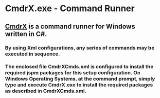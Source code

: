 # CmdrX.exe - Command Runner
## [CmdrX](https://github.com/MikeAustin71/CmdrX/blob/master/ReadMe.md) is a command runner for Windows written in C#.
### By using Xml configurations, any series of commands may be executed in sequence.
### The enclosed file CmdrXCmds.xml is configured to install the required jspm packages for this setup configuration.  On Windows Operating Systems, at the command prompt, simply type and execute CmdrX.exe to install the required packages as described in CmdrXCmds.xml.
